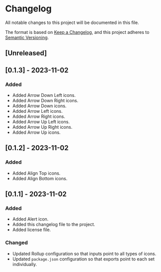 # Changelog

All notable changes to this project will be documented in this file.

The format is based on [Keep a Changelog](https://keepachangelog.com/en/1.0.0/),
and this project adheres to [Semantic Versioning](https://semver.org/spec/v2.0.0.html).

## [Unreleased]

## [0.1.3] - 2023-11-02

### Added

- Added Arrow Down Left icons.
- Added Arrow Down Right icons.
- Added Arrow Down icons.
- Added Arrow Left icons.
- Added Arrow Right icons.
- Added Arrow Up Left icons.
- Added Arrow Up Right icons.
- Added Arrow Up icons.

## [0.1.2] - 2023-11-02

### Added

- Added Align Top icons.
- Added Align Bottom icons.

## [0.1.1] - 2023-11-02

### Added

- Added Alert icon.
- Added this changelog file to the project.
- Added license file.

### Changed

- Updated Rollup configuration so that inputs point to all types of icons.
- Updated `package.json` configuration so that exports point to each set individually.
